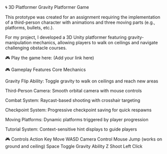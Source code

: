 🌀 3D Platformer
Gravity Platformer Game

This prototype was created for an assignment requiring the implementation of a third-person character with animations and three moving parts (e.g., platforms, bullets, etc.).

For my project, I developed a 3D Unity platformer featuring gravity-manipulation mechanics, allowing players to walk on ceilings and navigate challenging obstacle courses.

🎮 Play the game here: (Add your link here)

🎮 Gameplay Features
Core Mechanics

Gravity Flip Ability: Toggle gravity to walk on ceilings and reach new areas

Third-Person Camera: Smooth orbital camera with mouse controls

Combat System: Raycast-based shooting with crosshair targeting

Checkpoint System: Progressive checkpoint saving for quick respawns

Moving Platforms: Dynamic platforms triggered by player progression

Tutorial System: Context-sensitive hint displays to guide players

🎮 Controls
Action	Key
Move	WASD
Camera Control	Mouse
Jump (works on ground and ceiling)	Space
Toggle Gravity Ability	Z
Shoot	Left Click
